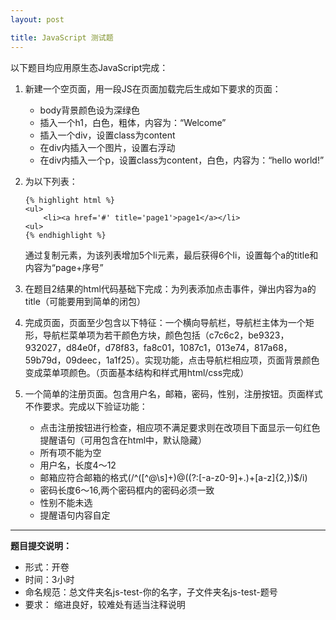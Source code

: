 ```yaml
---
layout: post

title: JavaScript 测试题
---
```


以下题目均应用原生态JavaScript完成：

1. 	新建一个空页面，用一段JS在页面加载完后生成如下要求的页面：

	* 	body背景颜色设为深绿色
	* 	插入一个h1，白色，粗体，内容为：“Welcome”
	* 	插入一个div，设置class为content
	*	在div内插入一个图片，设置右浮动
	* 	在div内插入一个p，设置class为content，白色，内容为：“hello world!”
	

2. 	为以下列表：
		
		{% highlight html %}
		<ul>
			<li><a href='#' title='page1'>page1</a></li>
		<ul>
		{% endhighlight %}
		
	通过复制元素，为该列表增加5个li元素，最后获得6个li，设置每个a的title和内容为“page+序号”
	
3. 	在题目2结果的html代码基础下完成：为列表添加点击事件，弹出内容为a的title（可能要用到简单的闭包）

4. 	完成页面，页面至少包含以下特征：一个横向导航栏，导航栏主体为一个矩形，导航栏菜单项为若干颜色方块，颜色包括（c7c6c2，be9323，932027，d84e0f，d78f83，fa8c01，1087c1，013e74，817a68，59b79d，09deec，1a1f25）。实现功能，点击导航栏相应项，页面背景颜色变成菜单项颜色。（页面基本结构和样式用html/css完成）

5. 	一个简单的注册页面。包含用户名，邮箱，密码，性别，注册按钮。页面样式不作要求。完成以下验证功能：

	* 	点击注册按钮进行检查，相应项不满足要求则在改项目下面显示一句红色提醒语句（可用包含在html中，默认隐藏）
	* 	所有项不能为空
	* 	用户名，长度4～12
	* 	邮箱应符合邮箱的格式(/^([^@\s]+)@((?:[-a-z0-9]+\.)+[a-z]{2,})$/i)
	* 	密码长度6～16,两个密码框内的密码必须一致
	* 	性别不能未选
	* 	提醒语句内容自定

---

**题目提交说明：**

* 	形式：开卷
* 	时间：3小时
* 	命名规范：总文件夹名js-test-你的名字，子文件夹名js-test-题号
* 	要求： 缩进良好，较难处有适当注释说明